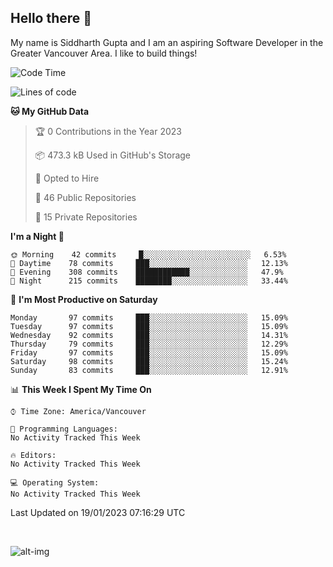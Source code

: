 ## Hello there :wave:

My name is Siddharth Gupta and I am an aspiring Software Developer in the Greater Vancouver Area. I like to build things!

<!-- ![gif](https://github.com/siddg97/siddg97/blob/master/dino.gif) -->

<!--START_SECTION:waka-->
![Code Time](http://img.shields.io/badge/Code%20Time-1%2C875%20hrs%2025%20mins-blue)

![Lines of code](https://img.shields.io/badge/From%20Hello%20World%20I%27ve%20Written-5%20Million%20lines%20of%20code-blue)

**🐱 My GitHub Data** 

> 🏆 0 Contributions in the Year 2023
 > 
> 📦 473.3 kB Used in GitHub's Storage 
 > 
> 💼 Opted to Hire
 > 
> 📜 46 Public Repositories 
 > 
> 🔑 15 Private Repositories  
 > 
**I'm a Night 🦉** 

```text
🌞 Morning    42 commits     █░░░░░░░░░░░░░░░░░░░░░░░░   6.53% 
🌆 Daytime    78 commits     ███░░░░░░░░░░░░░░░░░░░░░░   12.13% 
🌃 Evening    308 commits    ████████████░░░░░░░░░░░░░   47.9% 
🌙 Night      215 commits    ████████░░░░░░░░░░░░░░░░░   33.44%

```
📅 **I'm Most Productive on Saturday** 

```text
Monday       97 commits     ███░░░░░░░░░░░░░░░░░░░░░░   15.09% 
Tuesday      97 commits     ███░░░░░░░░░░░░░░░░░░░░░░   15.09% 
Wednesday    92 commits     ███░░░░░░░░░░░░░░░░░░░░░░   14.31% 
Thursday     79 commits     ███░░░░░░░░░░░░░░░░░░░░░░   12.29% 
Friday       97 commits     ███░░░░░░░░░░░░░░░░░░░░░░   15.09% 
Saturday     98 commits     ███░░░░░░░░░░░░░░░░░░░░░░   15.24% 
Sunday       83 commits     ███░░░░░░░░░░░░░░░░░░░░░░   12.91%

```


📊 **This Week I Spent My Time On** 

```text
⌚︎ Time Zone: America/Vancouver

💬 Programming Languages: 
No Activity Tracked This Week

🔥 Editors: 
No Activity Tracked This Week

💻 Operating System: 
No Activity Tracked This Week

```


 Last Updated on 19/01/2023 07:16:29 UTC
<!--END_SECTION:waka-->

<br>

![alt-img](https://github-readme-stats.vercel.app/api?username=siddg97&count_private=true&theme=nightowl&show_icons=true)

